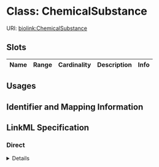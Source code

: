 # Class: ChemicalSubstance




URI: [biolink:ChemicalSubstance](https://w3id.org/biolink/vocab/ChemicalSubstance)



<!-- no inheritance hierarchy -->



## Slots

| Name | Range | Cardinality | Description  | Info |
| ---  | --- | --- | --- | --- |


## Usages



## Identifier and Mapping Information









## LinkML Specification

<!-- TODO: investigate https://stackoverflow.com/questions/37606292/how-to-create-tabbed-code-blocks-in-mkdocs-or-sphinx -->

### Direct

<details>
```yaml
name: chemical substance
deprecated: This class is deprecated in favor of 'small molecule.'
from_schema: https://w3id.org/biolink/biolink-model

```
</details>

### Induced

<details>
```yaml
name: chemical substance
deprecated: This class is deprecated in favor of 'small molecule.'
from_schema: https://w3id.org/biolink/biolink-model

```
</details>